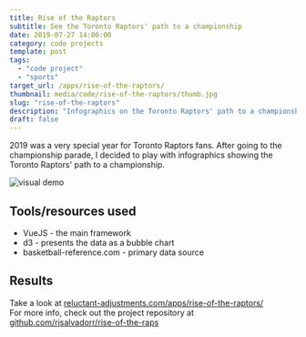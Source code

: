 ```yaml
---
title: Rise of the Raptors
subtitle: See the Toronto Raptors' path to a championship
date: 2019-07-27 14:00:00
category: code projects
template: post
tags:
  - "code project"
  - "sports"
target_url: /apps/rise-of-the-raptors/
thumbnail: media/code/rise-of-the-raptors/thumb.jpg
slug: "rise-of-the-raptors"
description: "Infographics on the Toronto Raptors' path to a championship"
draft: false
---
```


2019 was a very special year for Toronto Raptors fans. After going to the championship parade, I decided to play with infographics showing the Toronto Raptors' path to a championship.

<!-- more -->
![visual demo](/media/code/rise-of-the-raptors/demo.gif)

## Tools/resources used

* VueJS - the main framework
* d3 - presents the data as a bubble chart
* basketball-reference.com - primary data source

## Results

Take a look at [reluctant-adjustments.com/apps/rise-of-the-raptors/](http://www.reluctant-adjustments.com/apps/rise-of-the-raptors/)  
For more info, check out the project repository at [github.com/rjsalvadorr/rise-of-the-raps](https://github.com/rjsalvadorr/rise-of-the-raps)

